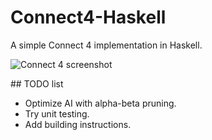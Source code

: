 # Connect4-Haskell
A simple Connect 4 implementation in Haskell.

![Connect 4 screenshot](https://dl.dropboxusercontent.com/u/61952277/Random/connect4/windowCap.png)

## TODO list

* Optimize AI with alpha-beta pruning.
* Try unit testing.
* Add building instructions.
